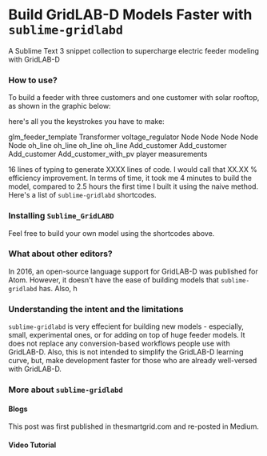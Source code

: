 # Build GridLAB-D Models Faster with `sublime-gridlabd`

A Sublime Text 3 snippet collection to supercharge electric feeder modeling with GridLAB-D

### How to use?
To build a feeder with three customers and one customer with solar rooftop, as shown in the graphic below:

here's all you the keystrokes you have to make:  

glm_feeder_template
Transformer
voltage_regulator
Node
Node
Node
Node
Node
oh_line
oh_line
oh_line
oh_line
Add_customer
Add_customer
Add_customer
Add_customer_with_pv
player
measurements

16 lines of typing to generate XXXX lines of code. I would call that XX.XX % efficiency improvement. In terms of time, it took me 4 minutes to build the model, compared to 2.5 hours the first time I built it using the naive method. Here's a list of `sublime-gridlabd` shortcodes. 

###  Installing `Sublime_GridLABD`

Feel free to build your own model using the shortcodes above. 

###  What about other editors?
In 2016, an open-source language support for GridLAB-D was published for Atom. However, it doesn't have the ease of building models that `sublime-gridlabd` has. Also, h 
 
### Understanding the intent and the limitations

`sublime-gridlabd` is very effecient for building new models - especially, small, experimental ones, or for adding on top of huge feeder models. It does not replace any conversion-based workflows people use with GridLAB-D. Also, this is not intended to simplify the GridLAB-D learning curve, but, make development faster for those who are already well-versed with GridLAB-D. 


### More about `sublime-gridlabd`

#### Blogs

This post was first published in thesmartgrid.com and re-posted in Medium. 

#### Video Tutorial



